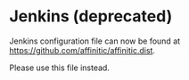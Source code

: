 Jenkins (deprecated)
====================

Jenkins configuration file can now be found at 
https://github.com/affinitic/affinitic.dist.

Please use this file instead.
